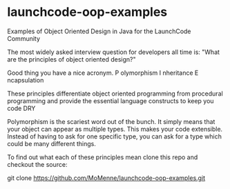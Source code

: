 launchcode-oop-examples
=======================

Examples of Object Oriented Design in Java for the LaunchCode Community

The most widely asked interview question for developers all time is:
"What are the principles of object oriented design?"

Good thing you have a nice acronym.
P   olymorphism
I   nheritance
E   ncapsulation

These principles differentiate object oriented programming from procedural programming
and provide the essential language constructs to keep you code DRY

Polymorphism is the scariest word out of the bunch.  It simply means that your object can appear as
multiple types.  This makes your code extensible.  Instead of having to ask for one specific type, you
can ask for a type which could be many different things.

To find out what each of these principles mean clone this repo and checkout the source:

git clone https://github.com/MoMenne/launchcode-oop-examples.git
